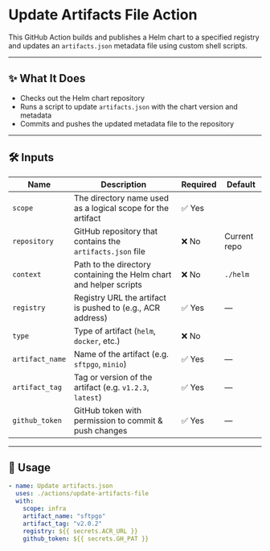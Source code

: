# Update Artifacts File Action

This GitHub Action builds and publishes a Helm chart to a specified registry and updates an `artifacts.json` metadata file using custom shell scripts. 

---

## ✨ What It Does

- Checks out the Helm chart repository
- Runs a script to update `artifacts.json` with the chart version and metadata
- Commits and pushes the updated metadata file to the repository

---

## 🛠 Inputs

| Name             | Description                                                                 | Required | Default         |
|------------------|-----------------------------------------------------------------------------|----------|-----------------|
| `scope`          | The directory name used as a logical scope for the artifact                | ✅ Yes   |             |
| `repository`     | GitHub repository that contains the `artifacts.json` file                  | ❌ No    | Current repo    |
| `context`        | Path to the directory containing the Helm chart and helper scripts         | ❌ No   | `./helm`        |
| `registry`       | Registry URL the artifact is pushed to (e.g., ACR address)                 | ✅ Yes   | —               |
| `type`           | Type of artifact (`helm`, `docker`, etc.)                                  | ❌ No   |         |
| `artifact_name`  | Name of the artifact (e.g. `sftpgo`, `minio`)                              | ✅ Yes   | —               |
| `artifact_tag`   | Tag or version of the artifact (e.g. `v1.2.3`, `latest`)                   | ✅ Yes   | —               |
| `github_token`   | GitHub token with permission to commit & push changes                      | ✅ Yes   | —               |

---

## 🚀 Usage

<!-- x-release-please-start-version -->

```yaml
- name: Update artifacts.json
  uses: ./actions/update-artifacts-file
  with:
    scope: infra
    artifact_name: "sftpgo"
    artifact_tag: "v2.0.2"
    registry: ${{ secrets.ACR_URL }}
    github_token: ${{ secrets.GH_PAT }}
```
<!-- x-release-please-end-version --
